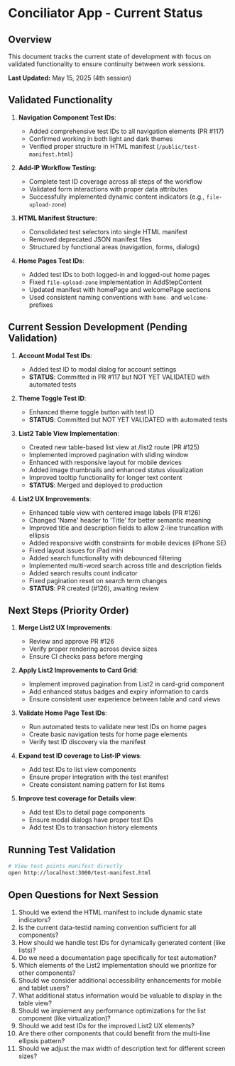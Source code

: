 # Conciliator App - Current Status

## Overview
This document tracks the current state of development with focus on validated functionality to ensure continuity between work sessions.

**Last Updated:** May 15, 2025 (4th session)

## Validated Functionality
1. **Navigation Component Test IDs**:
   - Added comprehensive test IDs to all navigation elements (PR #117)
   - Confirmed working in both light and dark themes
   - Verified proper structure in HTML manifest (`/public/test-manifest.html`)
   
2. **Add-IP Workflow Testing**:
   - Complete test ID coverage across all steps of the workflow
   - Validated form interactions with proper data attributes
   - Successfully implemented dynamic content indicators (e.g., `file-upload-zone`)

3. **HTML Manifest Structure**:
   - Consolidated test selectors into single HTML manifest
   - Removed deprecated JSON manifest files
   - Structured by functional areas (navigation, forms, dialogs)

4. **Home Pages Test IDs**:
   - Added test IDs to both logged-in and logged-out home pages
   - Fixed `file-upload-zone` implementation in AddStepContent
   - Updated manifest with homePage and welcomePage sections
   - Used consistent naming conventions with `home-` and `welcome-` prefixes

## Current Session Development (Pending Validation)
1. **Account Modal Test IDs**:
   - Added test ID to modal dialog for account settings
   - **STATUS**: Committed in PR #117 but NOT YET VALIDATED with automated tests

2. **Theme Toggle Test ID**:
   - Enhanced theme toggle button with test ID
   - **STATUS**: Committed but NOT YET VALIDATED with automated tests


3. **List2 Table View Implementation**:
   - Created new table-based list view at /list2 route (PR #125)
   - Implemented improved pagination with sliding window
   - Enhanced with responsive layout for mobile devices
   - Added image thumbnails and enhanced status visualization
   - Improved tooltip functionality for longer text content
   - **STATUS**: Merged and deployed to production

4. **List2 UX Improvements**:
   - Enhanced table view with centered image labels (PR #126)
   - Changed 'Name' header to 'Title' for better semantic meaning
   - Improved title and description fields to allow 2-line truncation with ellipsis
   - Added responsive width constraints for mobile devices (iPhone SE)
   - Fixed layout issues for iPad mini
   - Added search functionality with debounced filtering
   - Implemented multi-word search across title and description fields
   - Added search results count indicator
   - Fixed pagination reset on search term changes
   - **STATUS**: PR created (#126), awaiting review

## Next Steps (Priority Order)
1. **Merge List2 UX Improvements**:
   - Review and approve PR #126
   - Verify proper rendering across device sizes
   - Ensure CI checks pass before merging

2. **Apply List2 Improvements to Card Grid**:
   - Implement improved pagination from List2 in card-grid component
   - Add enhanced status badges and expiry information to cards
   - Ensure consistent user experience between table and card views

3. **Validate Home Page Test IDs**:

   - Run automated tests to validate new test IDs on home pages
   - Create basic navigation tests for home page elements
   - Verify test ID discovery via the manifest

4. **Expand test ID coverage to List-IP views**:
   - Add test IDs to list view components
   - Ensure proper integration with the test manifest
   - Create consistent naming pattern for list items

5. **Improve test coverage for Details view**:
   - Add test IDs to detail page components
   - Ensure modal dialogs have proper test IDs
   - Add test IDs to transaction history elements

## Running Test Validation
```bash
# View test points manifest directly
open http://localhost:3000/test-manifest.html
```

## Open Questions for Next Session
1. Should we extend the HTML manifest to include dynamic state indicators?
2. Is the current data-testid naming convention sufficient for all components?
3. How should we handle test IDs for dynamically generated content (like lists)?
4. Do we need a documentation page specifically for test automation?
5. Which elements of the List2 implementation should we prioritize for other components?
6. Should we consider additional accessibility enhancements for mobile and tablet users?
7. What additional status information would be valuable to display in the table view?
8. Should we implement any performance optimizations for the list component (like virtualization)?
9. Should we add test IDs for the improved List2 UX elements?
10. Are there other components that could benefit from the multi-line ellipsis pattern?
11. Should we adjust the max width of description text for different screen sizes?